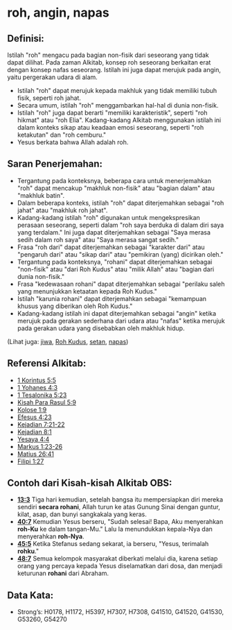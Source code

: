 # roh, angin, napas

## Definisi:

Istilah "roh" mengacu pada bagian non-fisik dari seseorang yang tidak dapat dilihat. Pada zaman Alkitab, konsep roh seseorang berkaitan erat dengan konsep nafas seseorang. Istilah ini juga dapat merujuk pada angin, yaitu pergerakan udara di alam.

* Istilah "roh" dapat merujuk kepada makhluk yang tidak memiliki tubuh fisik, seperti roh jahat.
* Secara umum, istilah "roh" menggambarkan hal-hal di dunia non-fisik.
* Istilah "roh" juga dapat berarti "memiliki karakteristik", seperti "roh hikmat" atau "roh Elia". Kadang-kadang Alkitab menggunakan istilah ini dalam konteks sikap atau keadaan emosi seseorang, seperti "roh ketakutan" dan "roh cemburu."
* Yesus berkata bahwa Allah adalah roh.

## Saran Penerjemahan:

* Tergantung pada konteksnya, beberapa cara untuk menerjemahkan "roh" dapat mencakup "makhluk non-fisik" atau "bagian dalam" atau "makhluk batin".
* Dalam beberapa konteks, istilah "roh" dapat diterjemahkan sebagai "roh jahat" atau "makhluk roh jahat".
* Kadang-kadang istilah "roh" digunakan untuk mengekspresikan perasaan seseorang, seperti dalam "roh saya berduka di dalam diri saya yang terdalam." Ini juga dapat diterjemahkan sebagai "Saya merasa sedih dalam roh saya" atau "Saya merasa sangat sedih."
* Frasa "roh dari" dapat diterjemahkan sebagai "karakter dari" atau "pengaruh dari" atau "sikap dari" atau "pemikiran (yang) dicirikan oleh."
* Tergantung pada konteksnya, "rohani" dapat diterjemahkan sebagai "non-fisik" atau "dari Roh Kudus" atau "milik Allah" atau "bagian dari dunia non-fisik."
* Frasa "kedewasaan rohani" dapat diterjemahkan sebagai "perilaku saleh yang menunjukkan ketaatan kepada Roh Kudus."
* Istilah "karunia rohani" dapat diterjemahkan sebagai "kemampuan khusus yang diberikan oleh Roh Kudus."
* Kadang-kadang istilah ini dapat diterjemahkan sebagai "angin" ketika merujuk pada gerakan sederhana dari udara atau "nafas" ketika merujuk pada gerakan udara yang disebabkan oleh makhluk hidup.

(Lihat juga: [jiwa](../kt/soul.md), [Roh Kudus](../kt/holyspirit.md), [setan](../kt/demon.md), [napas](../other/breath.md))

## Referensi Alkitab:

* [1 Korintus 5:5](rc://en/tn/help/1co/05/05)
* [1 Yohanes 4:3](rc://en/tn/help/1jn/04/03)
* [1 Tesalonika 5:23](rc://en/tn/help/1th/05/23)
* [Kisah Para Rasul 5:9](rc://en/tn/help/act/05/09)
* [Kolose 1:9](rc://en/tn/help/col/01/09)
* [Efesus 4:23](rc://en/tn/help/eph/04/23)
* [Kejadian 7:21-22](rc://en/tn/help/gen/07/21)
* [Kejadian 8:1](rc://en/tn/help/gen/08/01)
* [Yesaya 4:4](rc://en/tn/help/isa/04/04)
* [Markus 1:23-26](rc://en/tn/help/mrk/01/23)
* [Matius 26:41](rc://en/tn/help/mat/26/41)
* [Filipi 1:27](rc://en/tn/help/php/01/27)

## Contoh dari Kisah-kisah Alkitab OBS:

* __[13:3](rc://en/tn/help/obs/13/03)__ Tiga hari kemudian, setelah bangsa itu mempersiapkan diri mereka sendiri __secara rohani__, Allah turun ke atas Gunung Sinai dengan guntur, kilat, asap, dan bunyi sangkakala yang keras.
* __[40:7](rc://en/tn/help/obs/40/07)__ Kemudian Yesus berseru, "Sudah selesai! Bapa, Aku menyerahkan __roh-Ku__ ke dalam tangan-Mu." Lalu Ia menundukkan kepala-Nya dan menyerahkan __roh-Nya__.
* __[45:5](rc://en/tn/help/obs/45/05)__ Ketika Stefanus sedang sekarat, ia berseru, "Yesus, terimalah __rohku__."
* __[48:7](rc://en/tn/help/obs/48/07)__ Semua kelompok masyarakat diberkati melalui dia, karena setiap orang yang percaya kepada Yesus diselamatkan dari dosa, dan menjadi keturunan __rohani__ dari Abraham.

## Data Kata:

* Strong’s: H0178, H1172, H5397, H7307, H7308, G41510, G41520, G41530, G53260, G54270
